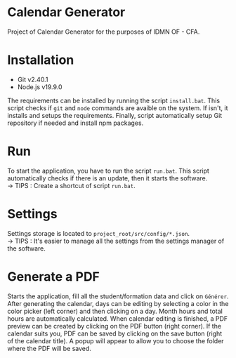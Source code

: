 # Calendar Generator
Project of Calendar Generator for the purposes of IDMN OF - CFA.

# Installation
- Git v2.40.1
- Node.js v19.9.0

The requirements can be installed by running the script ``install.bat``.
This script checks if ``git`` and ``node`` commands are avaible on the system. If isn't, it installs and setups the requirements.
Finally, script automatically setup Git repository if needed and install npm packages.

# Run
To start the application, you have to run the script ``run.bat``.
This script automatically checks if there is an update, then it starts the software.
<br>
-> TIPS : Create a shortcut of script ``run.bat``.

# Settings
Settings storage is located to ``project_root/src/config/*.json``.
<br>
-> TIPS : It's easier to manage all the settings from the settings manager of the software.

# Generate a PDF
Starts the application, fill all the student/formation data and click on ``Générer``.
After generating the calendar, days can be editing by selecting a color in the color picker (left corner) and then clicking on a day.
Month hours and total hours are automatically calculated.
When calendar editing is finished, a PDF preview can be created by clicking on the PDF button (right corner).
If the calendar suits you, PDF can be saved by clicking on the save button (right of the calendar title).
A popup will appear to allow you to choose the folder where the PDF will be saved.
